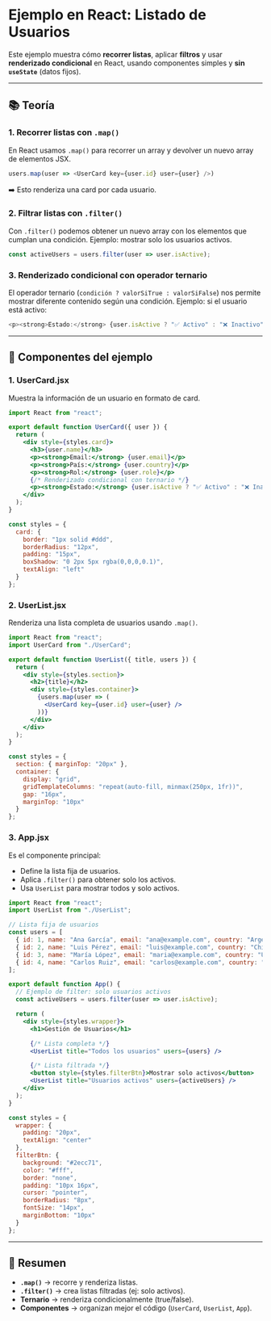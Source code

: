 # Ejemplo en React: Listado de Usuarios

Este ejemplo muestra cómo **recorrer listas**, aplicar **filtros** y usar **renderizado condicional** en React, usando componentes simples y **sin `useState`** (datos fijos).

---

## 📚 Teoría

### 1. Recorrer listas con `.map()`
En React usamos `.map()` para recorrer un array y devolver un nuevo array de elementos JSX.

```js
users.map(user => <UserCard key={user.id} user={user} />)
```

➡️ Esto renderiza una card por cada usuario.

### 2. Filtrar listas con `.filter()`

Con `.filter()` podemos obtener un nuevo array con los elementos que cumplan una condición.
Ejemplo: mostrar solo los usuarios activos.

```js
const activeUsers = users.filter(user => user.isActive);
```

### 3. Renderizado condicional con operador ternario

El operador ternario (`condición ? valorSiTrue : valorSiFalse`) nos permite mostrar diferente contenido según una condición.
Ejemplo: si el usuario está activo:

```js
<p><strong>Estado:</strong> {user.isActive ? "✅ Activo" : "❌ Inactivo"}</p>
```

---

## 🧩 Componentes del ejemplo

### 1. UserCard.jsx

Muestra la información de un usuario en formato de card.

```jsx
import React from "react";

export default function UserCard({ user }) {
  return (
    <div style={styles.card}>
      <h3>{user.name}</h3>
      <p><strong>Email:</strong> {user.email}</p>
      <p><strong>País:</strong> {user.country}</p>
      <p><strong>Rol:</strong> {user.role}</p>
      {/* Renderizado condicional con ternario */}
      <p><strong>Estado:</strong> {user.isActive ? "✅ Activo" : "❌ Inactivo"}</p>
    </div>
  );
}

const styles = {
  card: {
    border: "1px solid #ddd",
    borderRadius: "12px",
    padding: "15px",
    boxShadow: "0 2px 5px rgba(0,0,0,0.1)",
    textAlign: "left"
  }
};
```

### 2. UserList.jsx

Renderiza una lista completa de usuarios usando `.map()`.

```jsx
import React from "react";
import UserCard from "./UserCard";

export default function UserList({ title, users }) {
  return (
    <div style={styles.section}>
      <h2>{title}</h2>
      <div style={styles.container}>
        {users.map(user => (
          <UserCard key={user.id} user={user} />
        ))}
      </div>
    </div>
  );
}

const styles = {
  section: { marginTop: "20px" },
  container: {
    display: "grid",
    gridTemplateColumns: "repeat(auto-fill, minmax(250px, 1fr))",
    gap: "16px",
    marginTop: "10px"
  }
};
```

### 3. App.jsx

Es el componente principal:

- Define la lista fija de usuarios.
- Aplica `.filter()` para obtener solo los activos.
- Usa `UserList` para mostrar todos y solo activos.

```jsx
import React from "react";
import UserList from "./UserList";

// Lista fija de usuarios
const users = [
  { id: 1, name: "Ana García", email: "ana@example.com", country: "Argentina", role: "Frontend", isActive: true },
  { id: 2, name: "Luis Pérez", email: "luis@example.com", country: "Chile", role: "Backend", isActive: false },
  { id: 3, name: "María López", email: "maria@example.com", country: "Uruguay", role: "Diseño", isActive: true },
  { id: 4, name: "Carlos Ruiz", email: "carlos@example.com", country: "Perú", role: "QA", isActive: false },
];

export default function App() {
  // Ejemplo de filter: solo usuarios activos
  const activeUsers = users.filter(user => user.isActive);

  return (
    <div style={styles.wrapper}>
      <h1>Gestión de Usuarios</h1>

      {/* Lista completa */}
      <UserList title="Todos los usuarios" users={users} />

      {/* Lista filtrada */}
      <button style={styles.filterBtn}>Mostrar solo activos</button>
      <UserList title="Usuarios activos" users={activeUsers} />
    </div>
  );
}

const styles = {
  wrapper: {
    padding: "20px",
    textAlign: "center"
  },
  filterBtn: {
    background: "#2ecc71",
    color: "#fff",
    border: "none",
    padding: "10px 16px",
    cursor: "pointer",
    borderRadius: "8px",
    fontSize: "14px",
    marginBottom: "10px"
  }
};
```

---

## 🚀 Resumen

- **`.map()`** → recorre y renderiza listas.
- **`.filter()`** → crea listas filtradas (ej: solo activos).
- **Ternario** → renderiza condicionalmente (true/false).
- **Componentes** → organizan mejor el código (`UserCard`, `UserList`, `App`).
